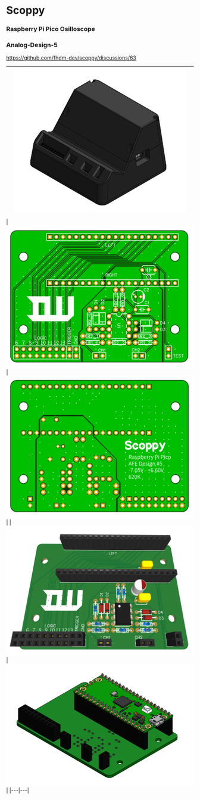 # Scoppy
### Raspberry Pi Pico Osilloscope
### Analog-Design-5
https://github.com/fhdm-dev/scoppy/discussions/63

|      |![Case](Image/Case.PNG)|      |
|---|---|---|

|![PCB_2d](Image/PCB_2D.PNG)|![PCB_2d_2](Image/PCB_2D_2.PNG)|
|![PCB_3D](Image/PCB_3D.PNG)|![PCB_CAD](Image/PCB_CAD.PNG)|
|---|---|
